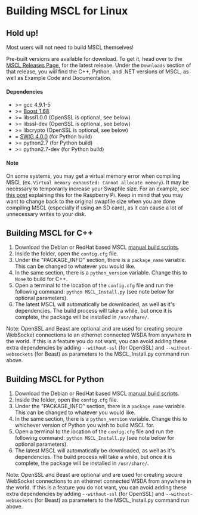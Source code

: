 # **Building MSCL for Linux**

## Hold up!
Most users will not need to build MSCL themselves!

Pre-built versions are available for download. To get it, head over to the [MSCL Releases Page](https://github.com/LORD-MicroStrain/MSCL/releases), for the latest release. Under the `Downloads` section of that release, you will find the C++, Python, and .NET versions of MSCL, as well as Example Code and Documentation.

#### Dependencies

- \>= gcc 4.9.1-5
- \>= [Boost 1.68](http://www.boost.org/)
- \>= libssl1.0.0 (OpenSSL is optional, see below)
- \>= libssl-dev (OpenSSL is optional, see below)
- \>= libcrypto (OpenSSL is optional, see below)
- = [SWIG 4.0.0](http://swig.org/download.html) (for Python build)
- \>= python2.7 (for Python build)
- \>= python2.7-dev (for Python build)

#### Note
On some systems, you may get a virtual memory error when compiling MSCL (ex. `Virtual memory exhausted: Cannot allocate memory`). It may be necessary to temporarily increase your Swapfile size. For an example, see [this post](https://www.bitpi.co/2015/02/11/how-to-change-raspberry-pis-swapfile-size-on-rasbian/) explaining this for the Raspberry Pi. Keep in mind that you may want to change back to the original swapfile size when you are done compiling MSCL (especially if using an SD card), as it can cause a lot of unnecessary writes to your disk.

## Building MSCL for C++

1. Download the Debian or RedHat based MSCL [manual build scripts](https://github.com/LORD-MicroStrain/MSCL/tree/master/BuildScripts/linuxManualBuild).
2. Inside the folder, open the `config.cfg` file.
3. Under the "PACKAGE_INFO" section, there is a `package_name` variable. This can be changed to whatever you would like.
4. In the same section, there is a `python_version` variable. Change this to `None` to build for C++.
5. Open a terminal to the location of the `config.cfg` file and run the following command: `python MSCL_Install.py` (see note below for optional parameters).
6. The latest MSCL will automatically be downloaded, as well as it's dependencies. The build process will take a while, but once it is complete, the package will be installed in `/usr/share/`.

Note: OpenSSL and Beast are optional and are used for creating secure WebSocket connections to an ethernet connected WSDA from anywhere in the world. If this is a feature you do not want, you can avoid adding these extra dependencies by adding `--without-ssl` (for OpenSSL) and `--without-websockets` (for Beast) as parameters to the MSCL_Install.py command run above.

## Building MSCL for Python

1. Download the Debian or RedHat based MSCL [manual build scripts](https://github.com/LORD-MicroStrain/MSCL/tree/master/BuildScripts/linuxManualBuild).
2. Inside the folder, open the `config.cfg` file.
3. Under the "PACKAGE_INFO" section, there is a `package_name` variable. This can be changed to whatever you would like.
4. In the same section, there is a `python_version` variable. Change this to whichever version of Python you wish to build MSCL for.
5. Open a terminal to the location of the `config.cfg` file and run the following command: `python MSCL_Install.py` (see note below for optional parameters).
6. The latest MSCL will automatically be downloaded, as well as it's dependencies. The build process will take a while, but once it is complete, the package will be installed in `/usr/share/`.

Note: OpenSSL and Beast are optional and are used for creating secure WebSocket connections to an ethernet connected WSDA from anywhere in the world. If this is a feature you do not want, you can avoid adding these extra dependencies by adding `--without-ssl` (for OpenSSL) and `--without-websockets` (for Beast) as parameters to the MSCL_Install.py command run above.
